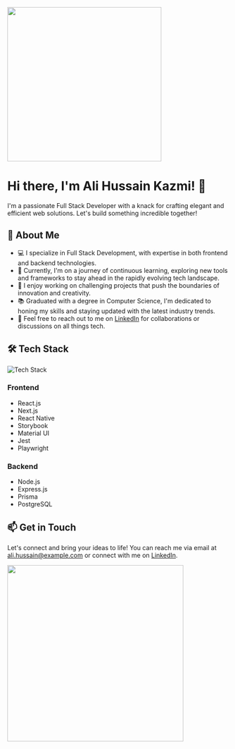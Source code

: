 <!-- Header -->
<p align="left">
  <img src="https://github.com/AliKazmi123/AliKazmi123/blob/main/assets/developer.gif" width="350px">
</p>

# Hi there, I'm Ali Hussain Kazmi! 👋

I'm a passionate Full Stack Developer with a knack for crafting elegant and efficient web solutions. Let's build something incredible together!

## 🚀 About Me

- 💻 I specialize in Full Stack Development, with expertise in both frontend and backend technologies.
- 🌱 Currently, I'm on a journey of continuous learning, exploring new tools and frameworks to stay ahead in the rapidly evolving tech landscape.
- 🔭 I enjoy working on challenging projects that push the boundaries of innovation and creativity.
- 📚 Graduated with a degree in Computer Science, I'm dedicated to honing my skills and staying updated with the latest industry trends.
- 💬 Feel free to reach out to me on [LinkedIn](https://www.linkedin.com/in/ali-hussain-kazmi-a62411227/) for collaborations or discussions on all things tech.

## 🛠️ Tech Stack

<p align="left">
  <img src="https://github.com/AliKazmi123/AliKazmi123/blob/main/assets/tech-stack.png" alt="Tech Stack">
</p>

### Frontend
- React.js
- Next.js
- React Native
- Storybook
- Material UI
- Jest
- Playwright

### Backend
- Node.js
- Express.js
- Prisma
- PostgreSQL

## 📫 Get in Touch

Let's connect and bring your ideas to life! You can reach me via email at ali.hussain@example.com or connect with me on [LinkedIn](https://www.linkedin.com/in/ali-hussain-kazmi-a62411227/).

<p align="left">
  <img src="https://github.com/AliKazmi123/AliKazmi123/blob/main/assets/connect.gif" width="400px">
</p>
